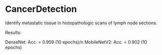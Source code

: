 # CancerDetection
Identify metastatic tissue in histopathologic scans of lymph node sections.


Results: 

DenseNet: Acc. = 0.959 (10 epochs)/n
MobileNetV2: Acc. = 0.902 (10 epochs)
